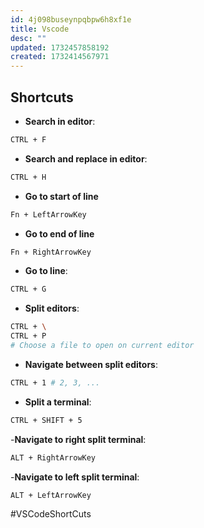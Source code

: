 ```yaml
---
id: 4j098buseynpqbpw6h8xf1e
title: Vscode
desc: ""
updated: 1732457858192
created: 1732414567971
---
```


## Shortcuts

- **Search in editor**:

```sh
CTRL + F
```

- **Search and replace in editor**:

```sh
CTRL + H
```

- **Go to start of line**

```sh
Fn + LeftArrowKey
```

- **Go to end of line**

```sh
Fn + RightArrowKey
```

- **Go to line**:

```sh
CTRL + G
```

- **Split editors**:

```sh
CTRL + \
CTRL + P
# Choose a file to open on current editor
```

- **Navigate between split editors**:

```sh
CTRL + 1 # 2, 3, ...
```

- **Split a terminal**:

```sh
CTRL + SHIFT + 5
```

-**Navigate to right split terminal**:

```sh
ALT + RightArrowKey
```

-**Navigate to left split terminal**:

```sh
ALT + LeftArrowKey
```

#VSCodeShortCuts
